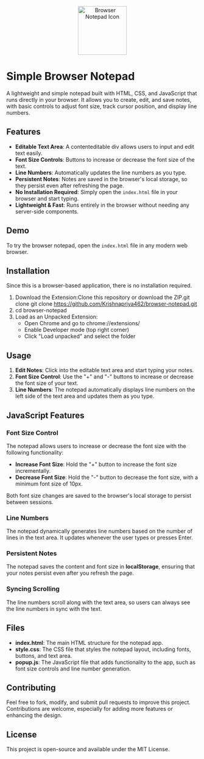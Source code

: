 <p align="center">
  <img src="https://raw.githubusercontent.com/arunwebber/browser-notepad/refs/heads/main/images/icon_128.png" alt="Browser Notepad Icon" width="128" height="128">
</p>

# Simple Browser Notepad

A lightweight and simple notepad built with HTML, CSS, and JavaScript that runs directly in your browser. It allows you to create, edit, and save notes, with basic controls to adjust font size, track cursor position, and display line numbers.

## Features

- **Editable Text Area**: A contenteditable div allows users to input and edit text easily.
- **Font Size Controls**: Buttons to increase or decrease the font size of the text.
- **Line Numbers**: Automatically updates the line numbers as you type.
- **Persistent Notes**: Notes are saved in the browser's local storage, so they persist even after refreshing the page.
- **No Installation Required**: Simply open the `index.html` file in your browser and start typing.
- **Lightweight & Fast**: Runs entirely in the browser without needing any server-side components.

## Demo

To try the browser notepad, open the `index.html` file in any modern web browser.

## Installation

Since this is a browser-based application, there is no installation required.

1. Download the Extension:Clone this repository or download the ZIP.git clone git clone https://github.com/Krishnapriya462/browser-notepad.git
2. cd browser-notepad
3. Load as an Unpacked Extension:
    * Open Chrome and go to chrome://extensions/
    * Enable Developer mode (top right corner)
    * Click "Load unpacked" and select the folder


## Usage

1. **Edit Notes**: Click into the editable text area and start typing your notes.
2. **Font Size Control**: Use the "+" and "-" buttons to increase or decrease the font size of your text.
3. **Line Numbers**: The notepad automatically displays line numbers on the left side of the text area and updates them as you type.

## JavaScript Features

### Font Size Control

The notepad allows users to increase or decrease the font size with the following functionality:

- **Increase Font Size**: Hold the "+" button to increase the font size incrementally.
- **Decrease Font Size**: Hold the "-" button to decrease the font size, with a minimum font size of 10px.

Both font size changes are saved to the browser's local storage to persist between sessions.


### Line Numbers

The notepad dynamically generates line numbers based on the number of lines in the text area. It updates whenever the user types or presses Enter.



### Persistent Notes

The notepad saves the content and font size in **localStorage**, ensuring that your notes persist even after you refresh the page.


### Syncing Scrolling

The line numbers scroll along with the text area, so users can always see the line numbers in sync with the text.



## Files

- **index.html**: The main HTML structure for the notepad app.
- **style.css**: The CSS file that styles the notepad layout, including fonts, buttons, and text area.
- **popup.js**: The JavaScript file that adds functionality to the app, such as font size controls and line number generation.



## Contributing

Feel free to fork, modify, and submit pull requests to improve this project. Contributions are welcome, especially for adding more features or enhancing the design.

## License

This project is open-source and available under the MIT License.
